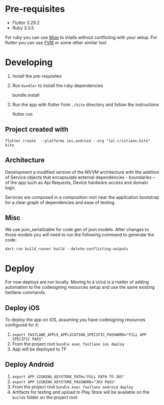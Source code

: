 # Pre-requisites

* Flutter 3.29.2
* Ruby 3.3.5

For ruby you can use [Mise]("https://github.com/jdx/mise") to intalls without conflicting with your setup.
For flutter you can use [FVM](https://fvm.app) or some other similar tool

# Developing

1. Install the pre-requisites
2. Run `bundler` to install the ruby dependencies

    bundle install

3. Run the app with flutter from `./kite` directory and follow the instructions

    flutter run

## Project created with

    flutter create  --platforms ios,android --org "lol.cristiano.kite" kite

## Architecture

Development a modified version of the MVVM architecture with the addition of Service objects
that encapsulate external dependencies - boundaries – of the app such as
Api Requests, Device hardware access and domain logic.

Services are composed in a composition root near the application bootstrap for a
clear graph of dependencies and ease of testing. 

## Misc

We use json_serializable for code gen of json models. After changes to those models
you will need to run the following command to generate the code:

    dart run build_runner build --delete-conflicting-outputs

# Deploy

For now deploys are run locally. Moving to a ci/cd is a matter of
adding automation to the codesigning resources setup and use the same
existing fastlane commands.

## Deploy iOS

To deploy the app on iOS, assuming you have codesigning resources configured for it:

1. `export FASTLANE_APPLE_APPLICATION_SPECIFIC_PASSWORD="FILL APP SPECIFIC PASS"`
2. From the project root `bundle exec fastlane ios deploy`
3. App will be deployed to TF

## Deploy Android

1. `export APP_SIGNING_KEYSTORE_PATH="FULL PATH TO JKS"`
2. `export APP_SIGNING_KEYSTORE_PASSWORD="JKS PASS"`
3. From the project root `bundle exec fastlane android deploy`
4. Artifacts for testing and upload to Play Store will be available on the `builds` folder on the project root
